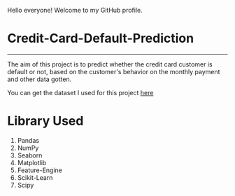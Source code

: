 Hello everyone! Welcome to my GitHub profile.

# Credit-Card-Default-Prediction
---

The aim of this project is to predict whether the credit card customer is default or not, based on the customer's behavior on the monthly payment and other data gotten.

You can get the dataset I used for this project [here](https://console.cloud.google.com/bigquery?p=bigquery-public-data&d=ml_datasets&t=credit_card_default&page=table&project=precise-rite-371502&ws=!1m5!1m4!4m3!1sbigquery-public-data!2sml_datasets!3scredit_card_default)

# Library Used
1. Pandas
2. NumPy
3. Seaborn
4. Matplotlib
5. Feature-Engine
6. Scikit-Learn
7. Scipy